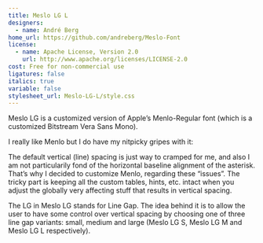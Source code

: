 ```yaml
---
title: Meslo LG L
designers:
  - name: André Berg
home_url: https://github.com/andreberg/Meslo-Font
license:
  - name: Apache License, Version 2.0
    url: http://www.apache.org/licenses/LICENSE-2.0
cost: Free for non-commercial use
ligatures: false
italics: true
variable: false
stylesheet_url: Meslo-LG-L/style.css
---
```


Meslo LG is a customized version of Apple’s Menlo-Regular font
(which is a customized Bitstream Vera Sans Mono).

I really like Menlo but I do have my nitpicky gripes with it:

The default vertical (line) spacing is just way to cramped for me, and also
I am not particularily fond of the horizontal baseline alignment of the asterisk.
That’s why I decided to customize Menlo, regarding these “issues”.
The tricky part is keeping all the custom tables, hints, etc. intact when you
adjust the globally very affecting stuff that results in vertical spacing.

The LG in Meslo LG stands for Line Gap. The idea behind it is to allow the user
to have some control over vertical spacing by choosing one of three line gap
variants: small, medium and large (Meslo LG S, Meslo LG M and Meslo LG L respectively).
